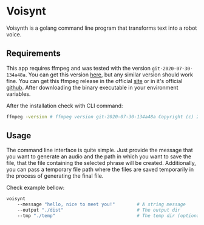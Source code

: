 # Voisynt
Voisynth is a golang command line program that transforms text into a robot voice.

## Requirements
This app requires ffmpeg and was tested with the version `git-2020-07-30-134a48a`. You can get this version [here](https://www.gyan.dev/ffmpeg/builds/packages/), but any similar version should work fine. You can get this ffmpeg release in the official [site](https://www.ffmpeg.org/download.html#releases) or in it's official [github](https://github.com/FFmpeg/FFmpeg). After downloading the binary executable in your environment variables.

After the installation check with CLI command:

```bash
ffmpeg -version # ffmpeg version git-2020-07-30-134a48a Copyright (c) 2000-2020 the FFmpeg developers built with gcc 10.2.1 (GCC) 20200726
```

## Usage
The command line interface is quite simple. Just provide the message that you want to generate an audio and the path in which you want to save the file, that the file containing the selected phrase will be created. Additionally, you can pass a temporary file path where the files are saved temporarily in the process of generating the final file.

Check example bellow:

```bash
voisynt 
    --message "hello, nice to meet you!"        # A string message
    --output "./dist"                           # The output dir
    --tmp "./temp"                              # The temp dir (optional)
```